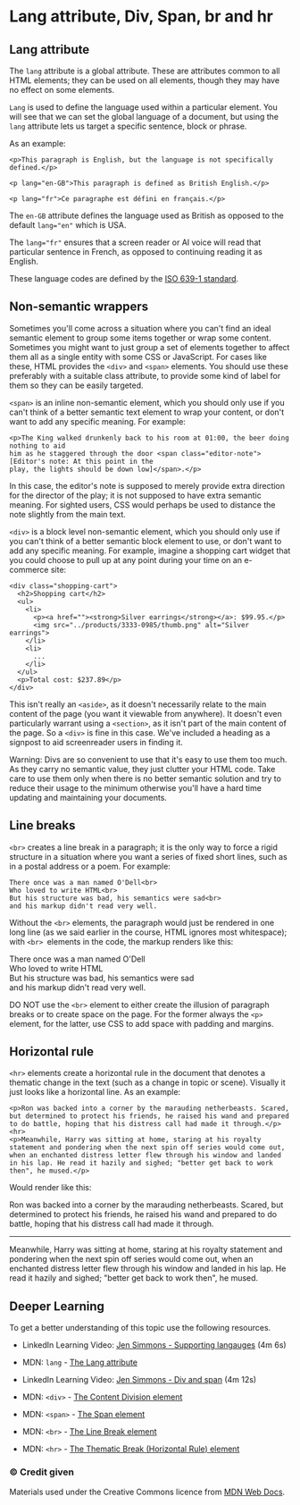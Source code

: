 # Lang attribute, Div, Span, br and hr

## Lang attribute

The `lang` attribute is a global attribute. These are attributes common to all HTML elements; they can be used on all elements, though they may have no effect on some elements.

`Lang` is used to define the language used within a particular element. You will see that we can set the global language of a document, but using the `lang` attribute lets us target a specific sentence, block or phrase.

As an example:

```
<p>This paragraph is English, but the language is not specifically defined.</p>

<p lang="en-GB">This paragraph is defined as British English.</p>

<p lang="fr">Ce paragraphe est défini en français.</p>

```
The `en-GB` attribute defines the language used as British as opposed to the default `lang="en"` which is USA.

The `lang="fr"` ensures that a screen reader or AI voice will read that particular sentence in French, as opposed to continuing reading it as English.

These language codes are defined by the [ISO 639-1 standard](https://en.wikipedia.org/wiki/ISO_639-1). 


## Non-semantic wrappers

Sometimes you'll come across a situation where you can't find an ideal semantic element to group some items together or wrap some content. Sometimes you might want to just group a set of elements together to affect them all as a single entity with some CSS or JavaScript. For cases like these, HTML provides the `<div>` and `<span>` elements. You should use these preferably with a suitable class attribute, to provide some kind of label for them so they can be easily targeted.

`<span>` is an inline non-semantic element, which you should only use if you can't think of a better semantic text element to wrap your content, or don't want to add any specific meaning. For example:

```
<p>The King walked drunkenly back to his room at 01:00, the beer doing nothing to aid
him as he staggered through the door <span class="editor-note">[Editor's note: At this point in the
play, the lights should be down low]</span>.</p>

```

In this case, the editor's note is supposed to merely provide extra direction for the director of the play; it is not supposed to have extra semantic meaning. For sighted users, CSS would perhaps be used to distance the note slightly from the main text.

`<div>` is a block level non-semantic element, which you should only use if you can't think of a better semantic block element to use, or don't want to add any specific meaning. For example, imagine a shopping cart widget that you could choose to pull up at any point during your time on an e-commerce site:

```
<div class="shopping-cart">
  <h2>Shopping cart</h2>
  <ul>
    <li>
      <p><a href=""><strong>Silver earrings</strong></a>: $99.95.</p>
      <img src="../products/3333-0985/thumb.png" alt="Silver earrings">
    </li>
    <li>
      ...
    </li>
  </ul>
  <p>Total cost: $237.89</p>
</div>

```

This isn't really an `<aside>`, as it doesn't necessarily relate to the main content of the page (you want it viewable from anywhere). It doesn't even particularly warrant using a  `<section>`, as it isn't part of the main content of the page. So a `<div>` is fine in this case. We've included a heading as a signpost to aid screenreader users in finding it.

<div class="warning">

Warning: Divs are so convenient to use that it's easy to use them too much. As they carry no semantic value, they just clutter your HTML code. Take care to use them only when there is no better semantic solution and try to reduce their usage to the minimum otherwise you'll have a hard time updating and maintaining your documents.
</div>

## Line breaks

`<br>` creates a line break in a paragraph; it is the only way to force a rigid structure in a situation where you want a series of fixed short lines, such as in a postal address or a poem. For example:

```
There once was a man named O'Dell<br>
Who loved to write HTML<br>
But his structure was bad, his semantics were sad<br>
and his markup didn't read very well.
```

Without the `<br>` elements, the paragraph would just be rendered in one long line (as we said earlier in the course, HTML ignores most whitespace); with `<br> `elements in the code, the markup renders like this:

<div class="output">

There once was a man named O'Dell<br>
Who loved to write HTML<br>
But his structure was bad, his semantics were sad<br>
and his markup didn't read very well.

</div>

<div class="warning">

DO NOT use the `<br>` element to either create the illusion of paragraph breaks or to create space on the page. For the former always the `<p>` element, for the latter, use CSS to add space with padding and margins.

</div>

## Horizontal rule

`<hr>` elements create a horizontal rule in the document that denotes a thematic change in the text (such as a change in topic or scene). Visually it just looks like a horizontal line. As an example:

```
<p>Ron was backed into a corner by the marauding netherbeasts. Scared, but determined to protect his friends, he raised his wand and prepared to do battle, hoping that his distress call had made it through.</p>
<hr>
<p>Meanwhile, Harry was sitting at home, staring at his royalty statement and pondering when the next spin off series would come out, when an enchanted distress letter flew through his window and landed in his lap. He read it hazily and sighed; "better get back to work then", he mused.</p>
```

Would render like this:

<div class="output">

<p>Ron was backed into a corner by the marauding netherbeasts. Scared, but determined to protect his friends, he raised his wand and prepared to do battle, hoping that his distress call had made it through.</p>
<hr>
<p>Meanwhile, Harry was sitting at home, staring at his royalty statement and pondering when the next spin off series would come out, when an enchanted distress letter flew through his window and landed in his lap. He read it hazily and sighed; "better get back to work then", he mused.</p>

</div>

<div class="deep">

## Deeper Learning

To get a better understanding of this topic use the following resources.

- LinkedIn Learning Video: [Jen Simmons - Supporting langauges](https://www.linkedin.com/learning/html-essential-training-4/supporting-languages?u=36102708) (4m 6s)

- MDN: `lang` - [The Lang attribute](https://developer.mozilla.org/en-US/docs/Web/HTML/Global_attributes/lang)

- LinkedIn Learning Video: [Jen Simmons - Div and span](https://www.linkedin.com/learning/html-essential-training-4/generic-elements-div-and-span?u=36102708) (4m 12s)

- MDN: `<div>` - [The Content Division element](https://developer.mozilla.org/en-US/docs/Web/HTML/Element/div)

- MDN: `<span>` - [The Span element](https://developer.mozilla.org/en-US/docs/Web/HTML/Element/span)

- MDN: `<br>` - [The Line Break element](https://developer.mozilla.org/en-US/docs/Web/HTML/Element/br)

- MDN: `<hr>` - [The Thematic Break (Horizontal Rule) element](https://developer.mozilla.org/en-US/docs/Web/HTML/Element/hr)

</div>

### &copy; Credit given

Materials used under the Creative Commons licence from [MDN Web Docs](https://developer.mozilla.org/en-US/docs/Web/HTML).



